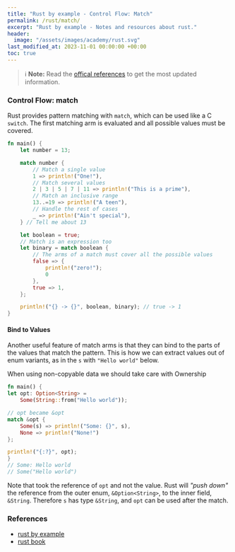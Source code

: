 ```yaml
---
title: "Rust by example - Control Flow: Match"
permalink: /rust/match/
excerpt: "Rust by example - Notes and resources about rust."
header:
  image: "/assets/images/academy/rust.svg"
last_modified_at: 2023-11-01 00:00:00 +00:00
toc: true
---
```


> :information_source: **Note:** Read the [offical references](https://www.rust-lang.org/learn) to get the most updated information.


### Control Flow: match

Rust provides pattern matching with `match`, which can be used like a C `switch`.
The first matching arm is evaluated and all possible values must be covered.

```rs
fn main() {
    let number = 13;

    match number {
        // Match a single value
        1 => println!("One!"),
        // Match several values
        2 | 3 | 5 | 7 | 11 => println!("This is a prime"),
        // Match an inclusive range
        13..=19 => println!("A teen"),
        // Handle the rest of cases
        _ => println!("Ain't special"),
    } // Tell me about 13

    let boolean = true;
    // Match is an expression too
    let binary = match boolean {
        // The arms of a match must cover all the possible values
        false => {
            println!("zero!");
            0
        },
        true => 1,
    };

    println!("{} -> {}", boolean, binary); // true -> 1
}
```

#### Bind to Values
Another useful feature of match arms is that they can bind to the parts of the values that match the pattern.
This is how we can extract values out of enum variants, as in the `s` with `"Hello world"` below.

When using non-copyable data we should take care with Ownership

```rs
fn main() {
let opt: Option<String> =
    Some(String::from("Hello world"));

// opt became &opt
match &opt {
    Some(s) => println!("Some: {}", s),
    None => println!("None!")
};

println!("{:?}", opt);
}
// Some: Hello world
// Some("Hello world")
```

Note that took the reference of `opt` and not the value.
Rust will *"push down"* the reference from the outer enum, `&Option<String>`, to the inner field, `&String`. Therefore `s` has type `&String`, and `opt` can be used after the match.

### References
* [rust by example](https://doc.rust-lang.org/stable/rust-by-example/flow_control/match.html)
* [rust book](https://rust-book.cs.brown.edu/ch06-02-match.html)
